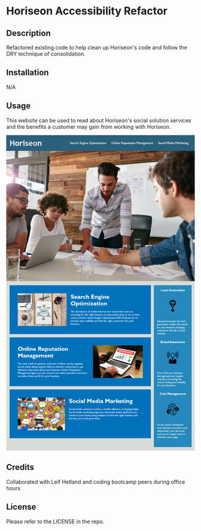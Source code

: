 # Horiseon Accessibility Refactor

## Description

Refactored existing code to help clean up Horiseon's code and follow the DRY technique of consolidation.

## Installation

N/A

## Usage

This website can be used to read about Horiseon's social solution services and the benefits a customer may gain from working with Horiseon.

![screenshot](assets/images/screenshot.png)


## Credits

Collaborated with Leif Hetland and coding bootcamp peers during office hours

## License

Please refer to the LICENSE in the repo.
